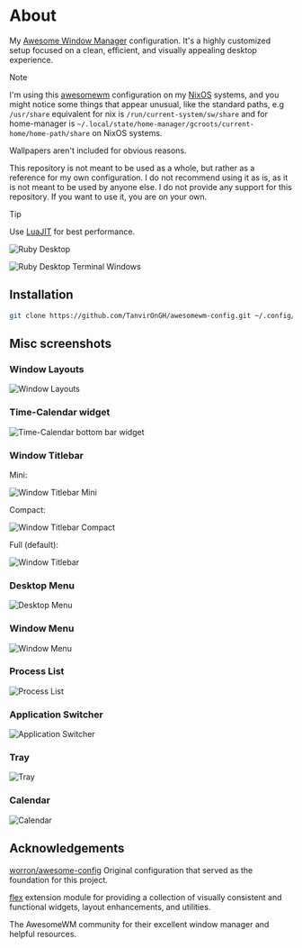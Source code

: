 # About

My [Awesome Window Manager](https://awesomewm.org) configuration. It's a highly customized setup focused on a clean, efficient, and visually appealing desktop experience.

> [!NOTE]  
> I'm using this [awesomewm](https://awesomewm.org) configuration on my [NixOS](https://nixos.org) systems, and you might notice some things that appear unusual, like the standard paths, e.g `/usr/share` equivalent for nix is `/run/current-system/sw/share` and for home-manager is `~/.local/state/home-manager/gcroots/current-home/home-path/share` on NixOS systems.
>
> Wallpapers aren't included for obvious reasons.
>
> This repository is not meant to be used as a whole, but rather as a reference for my own configuration. I do not recommend using it as is, as it is not meant to be used by anyone else. I do not provide any support for this repository. If you want to use it, you are on your own.

> [!TIP]  
> Use [LuaJIT](https://luajit.org) for best performance.

![Ruby Desktop](screenshots/rosybrown_desktop.png)

![Ruby Desktop Terminal Windows](screenshots/rosybrown_desktop_terminals.png)

## Installation

```bash
git clone https://github.com/TanvirOnGH/awesomewm-config.git ~/.config/awesome --recursive
```

## Misc screenshots

### Window Layouts

![Window Layouts](screenshots/layouts.png)

### Time-Calendar widget

![Time-Calendar bottom bar widget](screenshots/time_calendar_bar_widget.png)

### Window Titlebar

Mini:

![Window Titlebar Mini](screenshots/window_titlebar_mini.png)

Compact:

![Window Titlebar Compact](screenshots/window_titlebar_compact.png)

Full (default):

![Window Titlebar](screenshots/window_titlebar_full.png)

### Desktop Menu

![Desktop Menu](screenshots/desktop_menu.png)

### Window Menu

![Window Menu](screenshots/window_menu.png)

### Process List

![Process List](screenshots/process_list.png)

### Application Switcher

![Application Switcher](screenshots/application_switcher.png)

### Tray

![Tray](screenshots/tray.png)

### Calendar

![Calendar](screenshots/calendar.png)

## Acknowledgements

[worron/awesome-config](https://github.com/worron/awesome-config) Original configuration that served as the foundation for this project.

[flex](https://github.com/TanvirOnGH/flex) extension module for providing a collection of visually consistent and functional widgets, layout enhancements, and utilities.

The AwesomeWM community for their excellent window manager and helpful resources.
